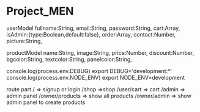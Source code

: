 # Project_MEN


userModel
    fullname:String,
    email:String,
    password:String,
    cart:Array,
    isAdmin:{type:Boolean,default:false},
    order:Array,
    contact:Number,
    picture:String,


productModel
    name:String,
    image:String,
    price:Number,
    discount:Number,
    bgcolor:String,
    textcolor:String,
    panelcolor:String,

console.log(process.env.DEBUG)
export DEBUG='development:*'
console.log(process.env.NODE_ENV)
export NODE_ENV=development   

route part 
    / => signup or login
    /shop =>shop
    /user/cart => cart
    /admin => admin panel
    /owner/products => show all products
    /owner/admin => show admin panel to create products



